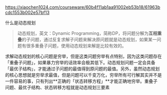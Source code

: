 https://xiaochen1024.com/courseware/60b4f11ab1aa91002eb53b18/61963bcdc1553b002e57bf13

什么是动态规划
> 动态规划，英文：Dynamic Programming，简称DP，将问题分解为**互相重叠**的子问题，通过反复求解子问题来解决原问题就是动态规划，如果某一问题有很多重叠子问题，使用动态规划来解是比较有效的。

求解动态规划的核心问题是穷举，但是这类问题穷举有点特别，因为这类问题存在「重叠子问题」，如果暴力穷举的话效率会极其低下。动态规划问题一定会具备「最优子结构」，才能通过子问题的最值得到原问题的最值。另外，虽然动态规划的核心思想就是穷举求最值，但是问题可以千变万化，穷举所有可行解其实并不是一件容易的事，只有列出**正确的「状态转移方程」**才能正确地穷举。重叠子问题、最优子结构、状态转移方程就是动态规划三要素

